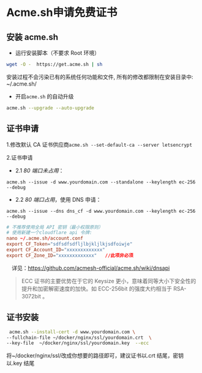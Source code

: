 # Acme.sh申请免费证书


## 安装 acme.sh

- 运行安装脚本（不要求 Root 环境）

```bash
wget -O -  https://get.acme.sh | sh
```

安装过程不会污染已有的系统任何功能和文件, 所有的修改都限制在安装目录中: ~/.acme.sh/

- 开启`acme.sh` 的自动升级

```bash
acme.sh --upgrade --auto-upgrade
```

## 证书申请

1.修改默认 CA 证书供应商`acme.sh --set-default-ca --server letsencrypt`

2.证书申请

- 2.1 _80 端口未占用_：
  
`acme.sh --issue -d www.yourdomain.com --standalone --keylength ec-256 --debug`

- 2.2 _80 端口占用_，使用 DNS 申请：

`acme.sh --issue --dns dns_cf -d www.yourdomain.com --keylength ec-256 --debug`

```conf
# 不推荐使用全局 API 密钥（最小权限原则）
# 使用新建一个cloudflare api 令牌:
nano ~/.acme.sh/account.conf
export CF_Token="sdfsdfsdfljlbjkljlkjsdfoiwje"
export CF_Account_ID="xxxxxxxxxxxxx"
export CF_Zone_ID="xxxxxxxxxxxxx"   //此项非必须
```

&ensp;&ensp;详见：https://github.com/acmesh-official/acme.sh/wiki/dnsapi

> ECC 证书的主要优势在于它的 Keysize 更小，意味着同等大小下安全性的提升和加密解密速度的加快。如 ECC-256bit 的强度大约相当于 RSA-3072bit 。

## 证书安装

```bash
 acme.sh --install-cert -d www.yourdomain.com \
--fullchain-file ~/docker/nginx/ssl/yourdomain.crt  \
--key-file  ~/docker/nginx/ssl/yourdomain.key  --ecc
```

将~/docker/nginx/ssl/改成你想要的路径即可，建议证书以.crt 结尾，密钥以.key 结尾
